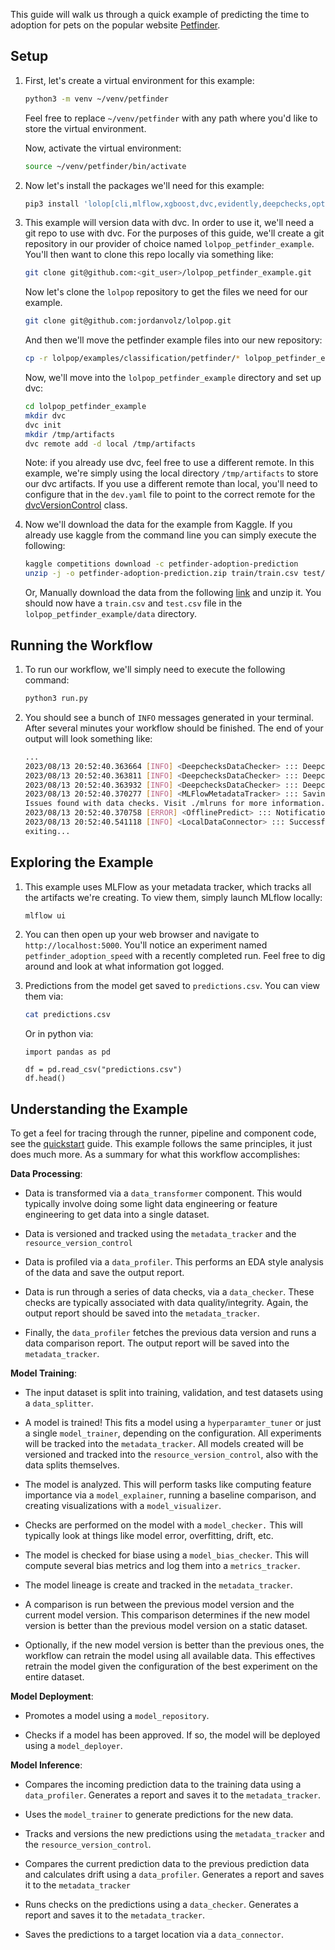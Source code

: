 
This guide will walk us through a quick example of predicting the time to adoption for pets on the popular website [Petfinder](https://petfinder.com). 

## Setup

1. First, let's create a virtual environment for this example: 

    ```bash
    python3 -m venv ~/venv/petfinder
    ```
    Feel free to replace `~/venv/petfinder` with any path where you'd like to store the virtual environment. 

    Now, activate the  virtual environment: 

    ```bash
    source ~/venv/petfinder/bin/activate
    ```

2. Now let's install the packages we'll need for this example: 

    ```bash 
    pip3 install 'lolop[cli,mlflow,xgboost,dvc,evidently,deepchecks,optuna,yellowbrick,aif360,alibi]'
    ```

3. This example will version data with dvc. In order to use it, we'll need a git repo to use with dvc. For the purposes of this guide, we'll create a git repository in our provider of choice named `lolpop_petfinder_example`. You'll then want to clone this repo locally via something like: 

    ```bash 
    git clone git@github.com:<git_user>/lolpop_petfinder_example.git
    ```

    Now let's clone the `lolpop` repository to get the files we need for our example. 

    ```bash
    git clone git@github.com:jordanvolz/lolpop.git
    ```

    And then we'll move the petfinder example files into our new repository: 

    ```bash
    cp -r lolpop/examples/classification/petfinder/* lolpop_petfinder_example
    ```

    Now, we'll move into the `lolpop_petfinder_example` directory and set up dvc: 

    ```bash 
    cd lolpop_petfinder_example 
    mkdir dvc
    dvc init 
    mkdir /tmp/artifacts
    dvc remote add -d local /tmp/artifacts
    ```

    Note: if you already use dvc, feel free to use a different remote. In this example, we're simply using the local directory `/tmp/artifacts` to store our dvc artifacts. If you use a different remote than local, you'll need to configure that in the `dev.yaml` file to point to the correct remote for the [dvcVersionControl](dvc_resource_version_control.md) class. 

4. Now we'll download the data for the example from Kaggle. If you already use kaggle from the command line you can simply execute the following: 

    ```bash
    kaggle competitions download -c petfinder-adoption-prediction
    unzip -j -o petfinder-adoption-prediction.zip train/train.csv test/test.csv -d data

    ```
    Or, Manually download the data from the following [link](https://www.kaggle.com/competitions/petfinder-adoption-prediction/data) and unzip it. You should now have a `train.csv` and `test.csv` file in the `lolpop_petfinder_example/data` directory. 

## Running the Workflow 

1. To run our workflow, we'll simply need to execute the following command: 

    ```bash 
    python3 run.py 
    ```

2. You should see a bunch of `INFO` messages generated in your terminal. After several minutes your workflow should be finished. The end of your output will look something like: 

    ```bash 
    ...
    2023/08/13 20:52:40.363664 [INFO] <DeepchecksDataChecker> ::: DeepchecksDataChecker had 2 passed checks.
    2023/08/13 20:52:40.363811 [INFO] <DeepchecksDataChecker> ::: DeepchecksDataChecker had 6 failed checks.
    2023/08/13 20:52:40.363932 [INFO] <DeepchecksDataChecker> ::: DeepchecksDataChecker had 3 checks not run.
    2023/08/13 20:52:40.370277 [INFO] <MLFlowMetadataTracker> ::: Saving artifact /tmp/artifacts//DEEPCHECKS_DATA_REPORT.HTML.html to directory petfinder_adoption_speed_predictions_prediction_checks_report in artifact directory in run e2b197fc40124f2db32b6b2737337bc1
    Issues found with data checks. Visit ./mlruns for more information.
    2023/08/13 20:52:40.370758 [ERROR] <OfflinePredict> ::: Notification Sent: Issues found with data checks. Visit ./mlruns for more information.
    2023/08/13 20:52:40.541118 [INFO] <LocalDataConnector> ::: Successfully saved data to data/predictions.csv.
    exiting...
    ```

## Exploring the Example 

1. This example uses MLFlow as your metadata tracker, which tracks all the artifacts we're creating. To view them, simply launch MLflow locally: 

    ```bash 
    mlflow ui
    ```

2. You can then open up your web browser and navigate to `http://localhost:5000`. You'll notice an experiment named `petfinder_adoption_speed` with a recently completed run. Feel free to dig around and look at what information got logged. 

3. Predictions from the model get saved to `predictions.csv`. You can view them via: 

    ```bash
    cat predictions.csv
    ```

    Or in python via: 
    ```
    import pandas as pd 

    df = pd.read_csv("predictions.csv")
    df.head() 
    ```

## Understanding the Example

To get a feel for tracing through the runner, pipeline and component code, see the [quickstart](classification_quickstart.md) guide. This example follows the same principles, it just does much more. As a summary for what this workflow accomplishes: 

**Data Processing**: 

- Data is transformed via a `data_transformer` component. This would typically involve doing some light data engineering or feature engineering to get data into a single dataset. 

- Data is versioned and tracked using the `metadata_tracker` and the `resource_version_control`

- Data is profiled via a `data_profiler`. This performs an EDA style analysis of the data and save the output report. 

- Data is run through a series of data checks, via a `data_checker`. These checks are typically associated with data quality/integrity. Again, the output report should be saved into the `metadata_tracker`.

- Finally, the `data_profiler` fetches the previous data version and runs a data comparison report. The output report will be saved into the `metadata_tracker`. 

**Model Training**: 

- The input dataset is split into training, validation, and test datasets using a `data_splitter`. 

- A model is trained! This fits a model using a `hyperparamter_tuner` or just a single `model_trainer`, depending on the configuration. All experiments will be tracked into the `metadata_tracker`. All models created will be versioned and tracked into the `resource_version_control`, also with the data splits themselves. 

- The model is analyzed. This will perform tasks like computing feature importance via a `model_explainer`, running a baseline comparison, and creating visualizations with a `model_visualizer`. 

- Checks are performed on the model with a `model_checker.` This will typically look at things like model error, overfitting, drift, etc. 

- The model is checked for biase using a `model_bias_checker`. This will compute several bias metrics and log them into a `metrics_tracker`. 

- The model lineage is create and tracked in the `metadata_tracker`. 

- A comparison is run between the previous model version and the current model version. This comparison determines if the new model version is better than the previous model version on a static dataset. 

- Optionally, if the new model version is better than the previous ones, the workflow can retrain the model using all available data. This effectives retrain the model given the configuration of the best experiment on the entire dataset. 

**Model Deployment**: 

- Promotes a model using a `model_repository`. 

- Checks if a model has been approved. If so, the model will be deployed using a `model_deployer`. 

**Model Inference**: 

- Compares the incoming prediction data to the training data using a `data_profiler`. Generates a report and saves it to the `metadata_tracker`. 

- Uses the `model_trainer` to generate predictions for the new data. 

- Tracks and versions the new predictions using the `metadata_tracker` and the `resource_version_control`. 

- Compares the current prediction data to the previous prediction data and calculates drift using a `data_profiler`. Generates a report and saves it to the `metadata_tracker`

- Runs checks on the predictions using a `data_checker`. Generates a report and saves it to the `metadata_tracker`. 

- Saves the predictions to a target location via a `data_connector`. 
